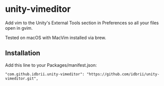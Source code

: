 # unity-vimeditor
Add vim to the Unity's External Tools section in Preferences so all your files open in gvim.

Tested on macOS with MacVim installed via brew.

## Installation

Add this line to your Packages/manifest.json:

    "com.github.idbrii.unity-vimeditor": "https://github.com/idbrii/unity-vimeditor.git",
